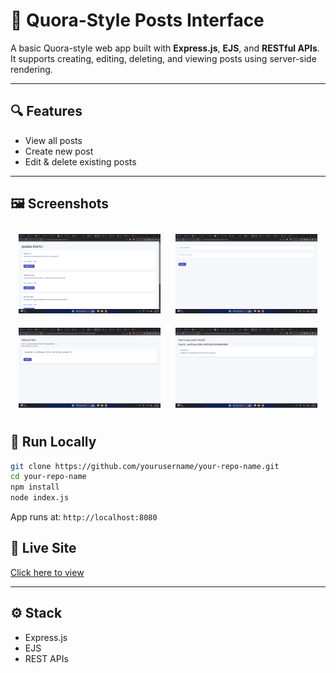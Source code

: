 # 📝 Quora-Style Posts Interface

A basic Quora-style web app built with **Express.js**, **EJS**, and **RESTful APIs**.  
It supports creating, editing, deleting, and viewing posts using server-side rendering.

---

## 🔍 Features

- View all posts
- Create new post
- Edit & delete existing posts

---

## 🖼️ Screenshots

<p align="center">
  <img src="./assets/Home.png" width="45%" style="margin:10px;" />
  <img src="./assets/New_Post.png" width="45%" style="margin:10px;" />
  <br>
  <img src="./assets/Edit.png" width="45%" style="margin:10px;" />
  <img src="./assets/See_in_detail.png" width="45%" style="margin:10px;" />
</p>

## 🚀 Run Locally

```bash
git clone https://github.com/yourusername/your-repo-name.git
cd your-repo-name
npm install
node index.js
```
App runs at: `http://localhost:8080`

## 🔗 Live Site
[Click here to view ](https://mini-quora-cf9b.onrender.com)

---

## ⚙️ Stack

- Express.js
- EJS
- REST APIs
